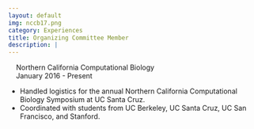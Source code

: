 ```yaml
---
layout: default
img: nccb17.png
category: Experiences
title: Organizing Committee Member
description: |
---
```

&nbsp;&nbsp;  <i class="fa fa-briefcase alt-font"></i>&nbsp;Northern California Computational Biology
<br>
&nbsp;&nbsp;  <i class="fa fa-calendar"></i>&nbsp;January 2016 - Present
* Handled logistics for the annual Northern California Computational Biology Symposium at UC Santa Cruz.
* Coordinated with students from UC Berkeley, UC Santa Cruz, UC San Francisco, and Stanford.
